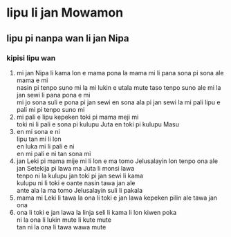 # lipu li jan Mowamon
## lipu pi nanpa wan li jan Nipa
### kipisi lipu wan
1. mi jan Nipa li kama lon e mama pona la mama mi li pana sona pi sona ale mama e mi</br>
nasin pi tenpo suno mi la mi lukin e utala mute taso tenpo suno ale mi la jan sewi li pana pona e mi</br>
mi jo sona suli e pona pi jan sewi en sona ala pi jan sewi la mi pali lipu e pali mi pi tenpo suno mi
2. mi pali e lipu kepeken toki pi mama meji mi</br>
toki ni li pali e sona pi kulupu Juta en toki pi kulupu Masu
3. en mi sona e ni</br>
lipu tan mi li lon</br>
en luka mi li pali e ni</br>
en mi pali e ni tan sona mi
4. jan Leki pi mama mije mi li lon e ma tomo Jelusalayin lon tenpo ona ale</br>
jan Setekija pi lawa ma Juta li monsi lawa</br>
tenpo ni la kulupu jan toki pi jan sewi li kama</br>
kulupu ni li toki e oante nasin tawa jan ale</br>
ante ala la ma tomo Jelusalayin suli li pakala
5. mama mi Leki li tawa la ona li toki e jan lawa kepeken pilin ale tawa jan ona
6. ona li toki e jan lawa la linja seli li kama li lon kiwen poka</br>
ni la ona li lukin mute li kute mute</br>
tan ni la ona li tawa wawa mute